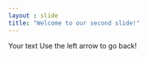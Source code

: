 ```yaml
---
layout : slide
title: "Welcome to our second slide!"
---
```

Your text
Use the left arrow to go back!
